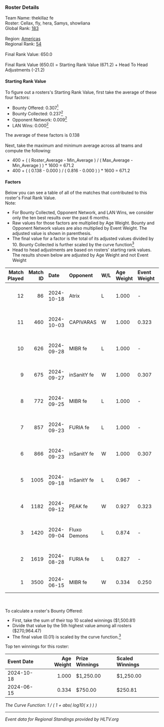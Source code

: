 ### Roster Details<br />
Team Name: thekillaz fe<br />
Roster: Cellax, fly, hera, Samys, showliana<br />
Global Rank: [183](../../standings_global_2024_10_23.md)<br />
<br />
Region: [Americas]( ../../standings_americas_2024_10_23.md)<br />
Regional Rank: [54]( ../../standings_americas_2024_10_23.md)<br />
<br />
Final Rank Value:  650.0<br />
<br />
Final Rank Value (650.0) = Starting Rank Value (671.2) + Head To Head Adjustments (-21.2)<br />

#### Starting Rank Value<br />
To figure out a rosters's Starting Rank Value, first take the average of these four factors:<br />
- Bounty Offered: 0.307[<sup>1</sup>](#table2)
- Bounty Collected: 0.237[<sup>2</sup>](#table1)
- Opponent Network: 0.009[<sup>2</sup>](#table1)
- LAN Wins: 0.000[<sup>2</sup>](#table1)

The average of these factors is 0.138<br />
<br />
Next, take the maximum and minimum average across all teams and compute the following:<br />
- 400 + ( ( Roster_Average - Min_Average ) / ( Max_Average - Min_Average ) ) * 1600 = 671.2
- 400 + ( ( 0.138 - 0.000 ) / ( 0.816 - 0.000 ) ) * 1600 = 671.2


#### Factors<br />
Below you can see a table of all of the matches that contributed to this roster's Final Rank Value.<br />
Note:<br />

- For Bounty Collected, Opponent Network, and LAN Wins, we consider only the ten best results over the past 6 months.
- Raw values for those factors are multiplied by Age Weight. Bounty and Opponent Network values are also multiplied by Event Weight. The adjusted value is shown in parenthesis.
- The final value for a factor is the total of its adjusted values divided by 10. Bounty Collected is further scaled by the curve function[<sup>3</sup>](#curveFunction)
- Head to head adjustments are based on rosters' starting rank values. The results shown below are adjusted by Age Weight and not Event Weight
<span id="table1"></span><br />


| Match Played | Match ID | Date       | Opponent     | W/L | Age Weight | Event Weight | Bounty Collected | Opponent Network | LAN Wins  | H2H Adj. | Roster                                    |
| -: | -: | :- | :- | :- | :- | :- | :- | :- | :- | -: | :- |
|           12 |       86 | 2024-10-18 | Atrix        | L   | 1.000      | -            | -                | -                | -         |   -14.81 | Cellax, fly, hera, Samys, showliana       |
|           11 |      460 | 2024-10-03 | CAPIVARAS    | W   | 1.000      | 0.323        | 0.004 (0.001)    | 0.000 (0.000)    | 0 (0.000) |     8.80 | Cellax, fly, hera, Samys, showliana       |
|           10 |      626 | 2024-09-28 | MIBR fe      | L   | 1.000      | -            | -                | -                | -         |   -12.31 | Cellax, fly, hera, Samys, showliana       |
|            9 |      675 | 2024-09-27 | inSanitY fe  | W   | 1.000      | 0.307        | 0.005 (0.002)    | 0.134 (0.041)    | 0 (0.000) |    16.26 | Cellax, fly, hera, Samys, showliana       |
|            8 |      772 | 2024-09-25 | MIBR fe      | L   | 1.000      | -            | -                | -                | -         |   -12.68 | Cellax, fly, hera, Samys, showliana       |
|            7 |      857 | 2024-09-23 | FURIA fe     | L   | 1.000      | -            | -                | -                | -         |    -8.46 | Cellax, fly, hera, Samys, showliana       |
|            6 |      866 | 2024-09-23 | inSanitY fe  | W   | 1.000      | 0.307        | 0.005 (0.002)    | 0.134 (0.041)    | 0 (0.000) |    16.79 | Cellax, fly, hera, Samys, showliana       |
|            5 |     1005 | 2024-09-18 | inSanitY fe  | L   | 0.967      | -            | -                | -                | -         |   -14.14 | brunakiller, Cellax, fly, hera, showliana |
|            4 |     1182 | 2024-09-12 | PEAK fe      | W   | 0.927      | 0.323        | 0.005 (0.001)    | 0.035 (0.010)    | 0 (0.000) |    12.44 | brunakiller, Cellax, fly, hera, showliana |
|            3 |     1420 | 2024-09-04 | Fluxo Demons | L   | 0.874      | -            | -                | -                | -         |    -9.96 | Cellax, fly, hera, Samys, showliana       |
|            2 |     1619 | 2024-08-28 | FURIA fe     | L   | 0.827      | -            | -                | -                | -         |    -8.13 | Cellax, fly, hera, Samys, showliana       |
|            1 |     3500 | 2024-06-15 | MIBR fe      | W   | 0.334      | 0.250        | 0.003 (0.000)    | 0.028 (0.002)    | 0 (0.000) |     4.96 | fly, GaBi, hera, josi, showliana          |

<br />
<span id="table2"></span><br />
To calculate a roster's Bounty Offered:<br />

- First, take the sum of their top 10 scaled winnings ($1,500.81)
- Divide that value by the 5th highest value among all rosters ($270,964.47)
- The final value (0.01) is scaled by the curve function.[<sup>3</sup>](#curveFunction)

Top ten winnings for this roster:<br />

| Event Date | Age Weight | Prize Winnings | Scaled Winnings |
| :- | -: | :- | :- |
| 2024-10-18 |      1.000 | $1,250.00      | $1,250.00       |
| 2024-06-15 |      0.334 | $750.00        | $250.81         |


<span id="curveFunction"></span>_The Curve Function: 1 / ( 1 + abs( log10( x ) ) )_<br />

---
_Event data for Regional Standings provided by HLTV.org_<br />
